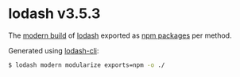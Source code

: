 # lodash v3.5.3

The [modern build](https://github.com/lodash/lodash/wiki/Build-Differences) of [lodash](https://lodash.com/) exported as [npm packages](https://www.npmjs.com/browse/keyword/lodash-modularized) per method.

Generated using [lodash-cli](https://www.npmjs.com/package/lodash-cli):
```bash
$ lodash modern modularize exports=npm -o ./
```
